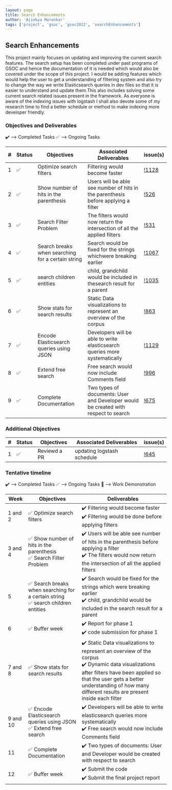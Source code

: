 ```yaml
---
layout: page
title: Search Enhancements
author: 'Ajinkya Morankar'
tags: ['project', 'gsoc', 'gsoc2022', 'searchEnhancements']
---
```



## Search Enhancements

This project mainly focuses on updating and improving
the current search features. The search setup has been
completed under past programs of GSOC and hence the
documentation of it is needed which would also be
covered under the scope of this project. I would be
adding features which would help the user to get a 
understanding of filtering system and also try to change
the way we write Elasticsearch queries in dev files so that it
is easier to understand and update them.This also includes solving 
some current search related issues present in the framework. As 
everyone is aware of the indexing issues with logstash I shall also 
devote some of my research time to find a better schedule or method 
to make indexing more developer friendly.     

### Objectives and Deliverables

:heavy_check_mark: --> Completed Tasks  :white_check_mark: --> Ongoing Tasks

| \# | Status  | Objectives                    | Associated Deliverables         | issue(s) |
| --- | --- | ----------------------------- | ---------------------------------------------- | -------- |
| 1 |:white_check_mark:|  Optimize search filters |  Filtering would become faster | [!1128](https://gitlab.com/cdli/framework/-/issues/1128) |
| 2 |:white_check_mark:|  Show number of hits in the parenthesis | Users will be able see number of hits in the parenthesis before applying a filter | [!526](https://gitlab.com/cdli/framework/-/issues/526) |
| 3 |:white_check_mark:|  Search Filter Problem |  The filters would now return the intersection of all the applied filters | [!531](https://gitlab.com/cdli/framework/-/issues/531) |
| 4 |:white_check_mark:|  Search breaks when searching for a certain string | Search would be fixed for the strings whichwere breaking earlier | [!1067](https://gitlab.com/cdli/framework/-/issues/1067) |
| 5 |:white_check_mark:|   search children entities |  child, grandchild would be included in thesearch result for a parent | [!1035](https://gitlab.com/cdli/framework/-/issues/1035) |
| 6 |:white_check_mark:|  Show stats for search results | Static Data visualizations to represent an overview of the corpus | [!863](https://gitlab.com/cdli/framework/-/issues/863) |
| 7 |:white_check_mark:|  Encode Elasticsearch queries using JSON |  Developers will be able to write elasticsearch queries more systematically | [!1129](https://gitlab.com/cdli/framework/-/issues/1129) |
| 8 |:white_check_mark:|   Extend free search | Free search would now include Comments field | [!996](https://gitlab.com/cdli/framework/-/issues/996) |
| 9 |:white_check_mark:|   Complete Documentation | Two types of documents: User and Developer would be created with respect to search | [!675](https://gitlab.com/cdli/framework/-/issues/675) |

### Additional Objectives

| \# | Status  | Objectives         | Associated Deliverables                                             | issue(s) |
| --- | --- | ------------------ | ------------------------------------------------------------------- | -------- |
| 1 | :white_check_mark: | Reviewd a PR  | updating logstash schedule |    [!645](https://gitlab.com/cdli/framework/-/merge_requests/645)     |


### Tentative timeline

:heavy_check_mark: --> Completed Tasks  :white_check_mark: --> Ongoing Tasks  :raised_hands: --> Work Demonstration

| Week  |Objectives | Deliverables |
|---|---|---|
|1 and 2| :white_check_mark: Optimize search filters  |  :heavy_check_mark: Filtering would become faster <br/> :heavy_check_mark: Filtering would be done before applying filters|
|3 and 4| :white_check_mark: Show number of hits in the parenthesis <br/> :white_check_mark: Search Filter Problem  |  :heavy_check_mark: Users will be able see number of hits in the parenthesis before applying a filter <br/> :heavy_check_mark: The filters would now return the intersection of all the applied filters|
|5| :white_check_mark: Search breaks when searching for a certain string <br/> :white_check_mark: search children entities |  :heavy_check_mark: Search would be fixed for the strings which were breaking earlier <br/> :heavy_check_mark: child, grandchild would be included in the search result for a parent |
|6| :white_check_mark: Buffer week  |  :heavy_check_mark: Report for phase 1 <br/> :heavy_check_mark: code submission for phase 1|
|7 and 8| :white_check_mark: Show stats for search results  |  :heavy_check_mark: Static Data visualizations to represent an overview of the corpus <br/> :heavy_check_mark: Dynamic data visualizations after filters have been applied so that the user gets a better understanding of how many different results are present inside each filter|
|9 and 10| :white_check_mark: Encode Elasticsearch queries using JSON <br/> :white_check_mark: Extend free search |  :heavy_check_mark: Developers will be able to write elasticsearch queries more systematically <br/> :heavy_check_mark: Free search would now include Comments field|
|11| :white_check_mark: Complete Documentation  |  :heavy_check_mark: Two types of documents: User and Developer would be created with respect to search|
|12| :white_check_mark: Buffer week |  :heavy_check_mark: Submit the code <br/> :heavy_check_mark: Submit the final project report|
